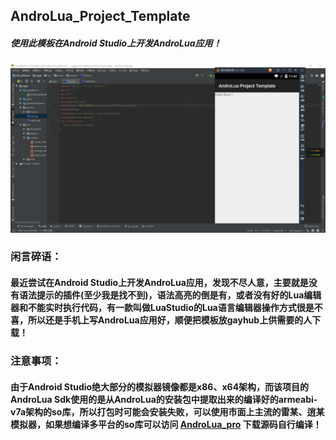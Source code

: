 ## AndroLua_Project_Template

##### 使用此模板在Android Studio上开发AndroLua应用！


![截图](/screenshot.png)


### 闲言碎语：<br/>
#### 最近尝试在Android Studio上开发AndroLua应用，发现不尽人意，主要就是没有语法提示的插件(至少我是找不到)，语法高亮的倒是有，或者没有好的Lua编辑器和不能实时执行代码，有一款叫做LuaStudio的Lua语言编辑器操作方式很是不喜，所以还是手机上写AndroLua应用好，顺便把模板放gayhub上供需要的人下载！


### 注意事项：<br/>
#### 由于Android Studio绝大部分的模拟器镜像都是x86、x64架构，而该项目的AndroLua Sdk使用的是从AndroLua的安装包中提取出来的编译好的armeabi-v7a架构的so库，所以打包时可能会安装失败，可以使用市面上主流的雷某、逍某模拟器，如果想编译多平台的so库可以访问 [AndroLua_pro](https://github.com/nirenr/AndroLua_pro) 下载源码自行编译！
